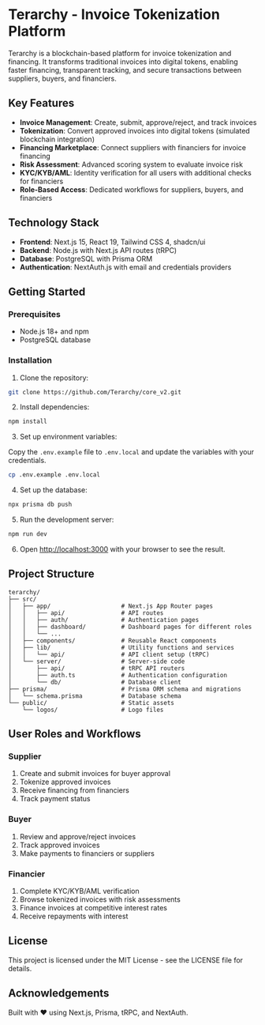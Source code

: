 # Terarchy - Invoice Tokenization Platform

Terarchy is a blockchain-based platform for invoice tokenization and financing. It transforms traditional invoices into digital tokens, enabling faster financing, transparent tracking, and secure transactions between suppliers, buyers, and financiers.

## Key Features

- **Invoice Management**: Create, submit, approve/reject, and track invoices
- **Tokenization**: Convert approved invoices into digital tokens (simulated blockchain integration)
- **Financing Marketplace**: Connect suppliers with financiers for invoice financing
- **Risk Assessment**: Advanced scoring system to evaluate invoice risk
- **KYC/KYB/AML**: Identity verification for all users with additional checks for financiers
- **Role-Based Access**: Dedicated workflows for suppliers, buyers, and financiers

## Technology Stack

- **Frontend**: Next.js 15, React 19, Tailwind CSS 4, shadcn/ui
- **Backend**: Node.js with Next.js API routes (tRPC)
- **Database**: PostgreSQL with Prisma ORM
- **Authentication**: NextAuth.js with email and credentials providers

## Getting Started

### Prerequisites

- Node.js 18+ and npm
- PostgreSQL database

### Installation

1. Clone the repository:

```bash
git clone https://github.com/Terarchy/core_v2.git
```

2. Install dependencies:

```bash
npm install
```

3. Set up environment variables:

Copy the `.env.example` file to `.env.local` and update the variables with your credentials.

```bash
cp .env.example .env.local
```

4. Set up the database:

```bash
npx prisma db push
```

5. Run the development server:

```bash
npm run dev
```

6. Open [http://localhost:3000](http://localhost:3000) with your browser to see the result.

## Project Structure

```
terarchy/
├── src/
│   ├── app/                    # Next.js App Router pages
│   │   ├── api/                # API routes
│   │   ├── auth/               # Authentication pages
│   │   ├── dashboard/          # Dashboard pages for different roles
│   │   └── ...
│   ├── components/             # Reusable React components
│   ├── lib/                    # Utility functions and services
│   │   └── api/                # API client setup (tRPC)
│   └── server/                 # Server-side code
│       ├── api/                # tRPC API routers
│       ├── auth.ts             # Authentication configuration
│       └── db/                 # Database client
├── prisma/                     # Prisma ORM schema and migrations
│   └── schema.prisma           # Database schema
└── public/                     # Static assets
    └── logos/                  # Logo files
```

## User Roles and Workflows

### Supplier

1. Create and submit invoices for buyer approval
2. Tokenize approved invoices
3. Receive financing from financiers
4. Track payment status

### Buyer

1. Review and approve/reject invoices
2. Track approved invoices
3. Make payments to financiers or suppliers

### Financier

1. Complete KYC/KYB/AML verification
2. Browse tokenized invoices with risk assessments
3. Finance invoices at competitive interest rates
4. Receive repayments with interest

## License

This project is licensed under the MIT License - see the LICENSE file for details.

## Acknowledgements

Built with ❤️ using Next.js, Prisma, tRPC, and NextAuth.
